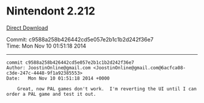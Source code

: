 # Nintendont 2.212
[Direct Download](./Nintendont.zip)

Commit: c9588a258b426442cd5e057e2b1c1b2d242f36e7  
Time: Mon Nov 10 01:51:18 2014   

-----

```
commit c9588a258b426442cd5e057e2b1c1b2d242f36e7
Author: JoostinOnline@gmail.com <JoostinOnline@gmail.com@6acfca08-c3de-247c-4448-9f1a92385553>
Date:   Mon Nov 10 01:51:18 2014 +0000

    Great, now PAL games don't work.  I'm reverting the UI until I can order a PAL game and test it out.
```
